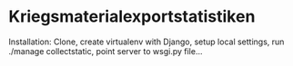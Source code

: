Kriegsmaterialexportstatistiken
===============================

Installation: Clone, create virtualenv with Django, setup local settings, run ./manage collectstatic, point server to wsgi.py file...
